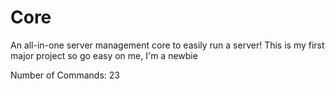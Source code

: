 # Core
An all-in-one server management core to easily run a server!
This is my first major project so go easy on me, I'm a newbie


Number of Commands: 23
